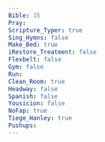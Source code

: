 ```yaml
---
Bible: 15
Pray: 
Scripture_Typer: true
Sing_Hymns: false
Make_Bed: true
iRestore_Treatment: false
Flexbelt: false
Gym: false
Run: 
Clean_Room: true
Headway: false
Spanish: false
Yousicion: false
NoFap: true
Tiege_Hanley: true
Pushups:
---
```


